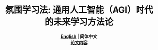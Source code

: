<h1 align="center">氛围学习法: 通用人工智能（AGI）时代的未来学习方法论</h1>
<div align="center">
  <a href="./README.md"><strong>English</strong></a> | <strong>简体中文</strong>
  <br/>
  <a href="./vibe-learning_zh_CN.md"><strong>论文内容</strong></a>
</div>